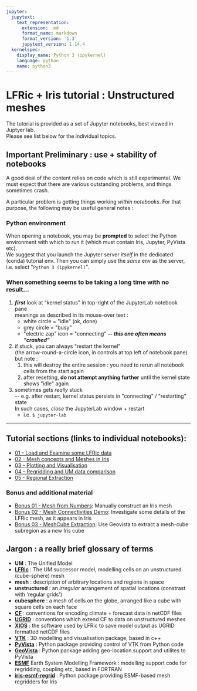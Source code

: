 ```yaml
---
jupyter:
  jupytext:
    text_representation:
      extension: .md
      format_name: markdown
      format_version: '1.3'
      jupytext_version: 1.14.4
  kernelspec:
    display_name: Python 3 (ipykernel)
    language: python
    name: python3
---
```


# LFRic + Iris tutorial : Unstructured meshes

The tutorial is provided as a set of Jupyter notebooks, best viewed in Juptyer lab.  
Please see list below for the individual topics.


## Important Preliminary : use + stability of notebooks

A good deal of the content relies on code which is still experimental.
We must expect that there are various outstanding problems, and things sometimes crash.

A particular problem is getting things working *within notebooks*.  For that purpose, the following may be useful general notes :

### Python environment
When opening a notebook, you may be **prompted** to select the Python environment with which to run it (which must contain Iris, Jupyter, PyVista etc).  
We suggest that you launch the Jupyter server _itself_ in the dedicated (conda) tutorial env.  Then you can simply use the _same_ env as the server, i.e. select "`Python 3 (ipykernel)`".

### When something seems to be taking a long time with no result...
   1. ***first*** look at "kernel status" in top-right of the JupyterLab notebook pane  
       meanings as described in its mouse-over text : 
       * white circle = "idle" (ok, done)
       * grey circle = "busy"
       * "electric zap" icon = "connecting"  ***-- this one often means "crashed"***
   2. if stuck, you can always "restart the kernel"  
      (the arrow-round-a-circle icon, in controls at top left of notebook pane)  
      but note :
        1. this will destroy the entire session :  you need to rerun all notebook cells from the start again
        2. after resetting, **do not attempt anything further** until the kernel state shows "idle" again
   3. sometimes gets *really* stuck  
      -- e.g. after restart, kernel status persists in "connecting" / "restarting" state  
      In such cases, *close* the JupyterLab window + restart
      * i.e. `$ jupyter-lab`


---
## Tutorial sections (links to individual notebooks):
   * [01 - Load and Examine some LFRic data](./Sec_01_Load_and_Examine.ipynb)
   * [02 - Mesh concepts and Meshes in Iris](./Sec_02_Meshes.ipynb)
   * [03 - Plotting and Visualisation](./Sec_03_Plotting.ipynb)
   * [04 - Regridding and UM data comparison](./Sec_04_Regridding.ipynb)
   * [05 - Regional Extraction](./Sec_05_RegionExtraction.ipynb)

### Bonus and additional material
  * [Bonus 01 - Mesh from Numbers](./Bonus_01_Mesh_from_Numbers.ipynb): Manually construct an Iris mesh
  * [Bonus 02 - Mesh Connectivities Demo](./Bonus_02_Mesh_Connectivities_Demo.ipynb): Investigate some details of the LFRic mesh, as it appears in Iris
  * [Bonus 03 - MeshCube Extraction](./Bonus_03_MeshCube_Extraction.ipynb): Use Geovista to extract a mesh-cube subregion as a new Iris cube

<!-- #region jp-MarkdownHeadingCollapsed=true tags=[] -->
## Jargon : a really brief glossary of terms
  * **UM** : The Unified Model
  * [**LFRic**](https://www.metoffice.gov.uk/research/approach/modelling-systems/lfric) : The UM successor model, modelling cells on an unstructured (cube-sphere) mesh
  * **mesh** : description of arbitrary locations and regions in space
  * **unstructured** : an _irregular_ arrangement of spatial locations (constrast with 'regular grids')
  * **cubesphere** : a mesh of cells on the globe, arranged like a cube with square cells on each face
  * [**CF**](https://cfconventions.org/cf-conventions/cf-conventions.html) : conventions for encoding climate + forecast data in netCDF files
  * [**UGRID**](https://ugrid-conventions.github.io/ugrid-conventions/) : conventions which extend CF to data on unstructured meshes
  * [**XIOS**](https://forge.ipsl.jussieu.fr/ioserver) : the software used by LFRic to save model output as UGRID formatted netCDF files
  * [**VTK**](https://vtk.org/) : 3D modelling and visualisation package, based in c++
  * [**PyVista**](https://pyvista.org/) : Python package providing control of VTK from Python code
  * [**GeoVista**](https://github.com/bjlittle/geovista#readme) : Python package adding geo-location support and utilites to PyVista
  * [**ESMF**](https://earthsystemmodeling.org/) Earth System Modelling Framework : modelling support code for regridding, coupling etc, based in FORTRAN
  * [**iris-esmf-regrid**](https://github.com/SciTools-incubator/iris-esmf-regrid#readme) : Python package providing ESMF-based mesh regridders for Iris

<!-- #endregion -->

```python

```
